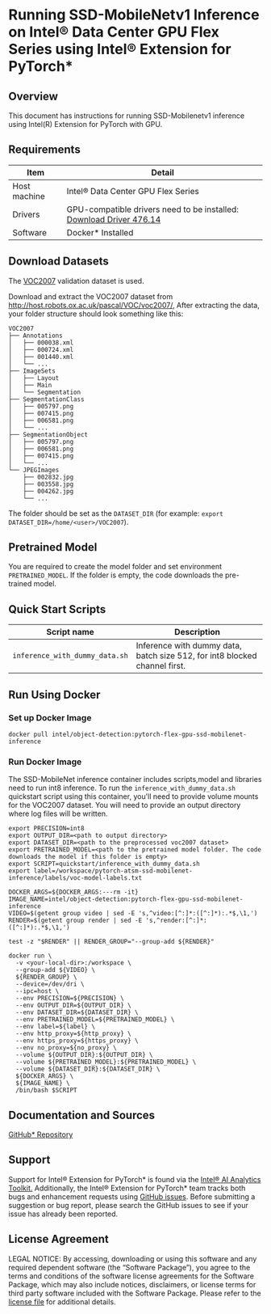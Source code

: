 # Running SSD-MobileNetv1 Inference on Intel® Data Center GPU Flex Series using Intel® Extension for PyTorch*

## Overview

This document has instructions for running SSD-Mobilenetv1 inference using
Intel(R) Extension for PyTorch with GPU.

## Requirements
| Item | Detail |
| ------ | ------- |
| Host machine  | Intel® Data Center GPU Flex Series  |
| Drivers | GPU-compatible drivers need to be installed: [Download Driver 476.14](https://dgpu-docs.intel.com/releases/stable_476_14_20221021.html)
| Software | Docker* Installed |

## Download Datasets

The [VOC2007](http://host.robots.ox.ac.uk/pascal/VOC/voc2007/) validation dataset is used.

Download and extract the VOC2007 dataset from http://host.robots.ox.ac.uk/pascal/VOC/voc2007/,
After extracting the data, your folder structure should look something like this:

```
VOC2007
├── Annotations
│   ├── 000038.xml
│   ├── 000724.xml
│   ├── 001440.xml
│   └── ...
├── ImageSets
│   ├── Layout
│   ├── Main
│   └── Segmentation
├── SegmentationClass
│   ├── 005797.png
│   ├── 007415.png
│   ├── 006581.png
│   └── ...
├── SegmentationObject
│   ├── 005797.png
│   ├── 006581.png
│   ├── 007415.png
│   └── ...
└── JPEGImages
    ├── 002832.jpg
    ├── 003558.jpg
    ├── 004262.jpg
    └── ...
```
The folder should be set as the `DATASET_DIR`
(for example: `export DATASET_DIR=/home/<user>/VOC2007`).

## Pretrained Model

You are required to create the model folder and set environment `PRETRAINED_MODEL`. If the folder is empty, the code downloads the pre-trained model.

## Quick Start Scripts

| Script name | Description |
|-------------|-------------|
| `inference_with_dummy_data.sh` | Inference with dummy data, batch size 512, for int8 blocked channel first. |

## Run Using Docker

### Set up Docker Image

```
docker pull intel/object-detection:pytorch-flex-gpu-ssd-mobilenet-inference
```
### Run Docker Image
The SSD-MobileNet inference container includes scripts,model and libraries need to run int8 inference. To run the `inference_with_dummy_data.sh` quickstart script using this container, you'll need to provide volume mounts for the VOC2007 dataset. You will need to provide an output directory where log files will be written.

```
export PRECISION=int8
export OUTPUT_DIR=<path to output directory>
export DATASET_DIR=<path to the preprocessed voc2007 dataset>
export PRETRAINED_MODEL=<path to the pretrained model folder. The code downloads the model if this folder is empty>
export SCRIPT=quickstart/inference_with_dummy_data.sh
export label=/workspace/pytorch-atsm-ssd-mobilenet-inference/labels/voc-model-labels.txt

DOCKER_ARGS=${DOCKER_ARGS:---rm -it}
IMAGE_NAME=intel/object-detection:pytorch-flex-gpu-ssd-mobilenet-inference
VIDEO=$(getent group video | sed -E 's,^video:[^:]*:([^:]*):.*$,\1,')
RENDER=$(getent group render | sed -E 's,^render:[^:]*:([^:]*):.*$,\1,')

test -z "$RENDER" || RENDER_GROUP="--group-add ${RENDER}"

docker run \
  -v <your-local-dir>:/workspace \
  --group-add ${VIDEO} \
  ${RENDER_GROUP} \
  --device=/dev/dri \
  --ipc=host \
  --env PRECISION=${PRECISION} \
  --env OUTPUT_DIR=${OUTPUT_DIR} \
  --env DATASET_DIR=${DATASET_DIR} \
  --env PRETRAINED_MODEL=${PRETRAINED_MODEL} \
  --env label=${label} \
  --env http_proxy=${http_proxy} \
  --env https_proxy=${https_proxy} \
  --env no_proxy=${no_proxy} \
  --volume ${OUTPUT_DIR}:${OUTPUT_DIR} \
  --volume ${PRETRAINED_MODEL}:${PRETRAINED_MODEL} \
  --volume ${DATASET_DIR}:${DATASET_DIR} \
  ${DOCKER_ARGS} \
  ${IMAGE_NAME} \
  /bin/bash $SCRIPT
  ```

## Documentation and Sources

[GitHub* Repository](https://github.com/IntelAI/models/tree/master/dockerfiles/model_containers)

## Support
Support for Intel® Extension for PyTorch* is found via the [Intel® AI Analytics Toolkit.](https://www.intel.com/content/www/us/en/developer/tools/oneapi/ai-analytics-toolkit.html#gs.qbretz) Additionally, the Intel® Extension for PyTorch* team tracks both bugs and enhancement requests using [GitHub issues](https://github.com/intel/intel-extension-for-pytorch/issues). Before submitting a suggestion or bug report, please search the GitHub issues to see if your issue has already been reported.

## License Agreement

LEGAL NOTICE: By accessing, downloading or using this software and any required dependent software (the “Software Package”), you agree to the terms and conditions of the software license agreements for the Software Package, which may also include notices, disclaimers, or license terms for third party software included with the Software Package. Please refer to the [license file](https://github.com/IntelAI/models/tree/master/third_party) for additional details.